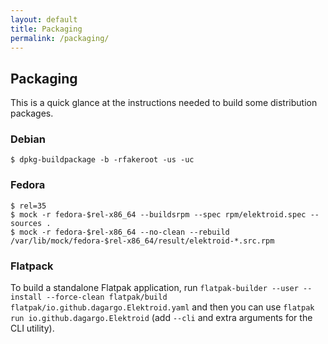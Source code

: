 ```yaml
---
layout: default
title: Packaging
permalink: /packaging/
---
```


## Packaging

This is a quick glance at the instructions needed to build some distribution packages.

### Debian

```
$ dpkg-buildpackage -b -rfakeroot -us -uc
```

### Fedora

```
$ rel=35
$ mock -r fedora-$rel-x86_64 --buildsrpm --spec rpm/elektroid.spec --sources .
$ mock -r fedora-$rel-x86_64 --no-clean --rebuild /var/lib/mock/fedora-$rel-x86_64/result/elektroid-*.src.rpm
```

### Flatpack

To build a standalone Flatpak application, run `flatpak-builder --user --install --force-clean flatpak/build flatpak/io.github.dagargo.Elektroid.yaml`
and then you can use `flatpak run io.github.dagargo.Elektroid` (add `--cli` and extra arguments for the CLI utility).

